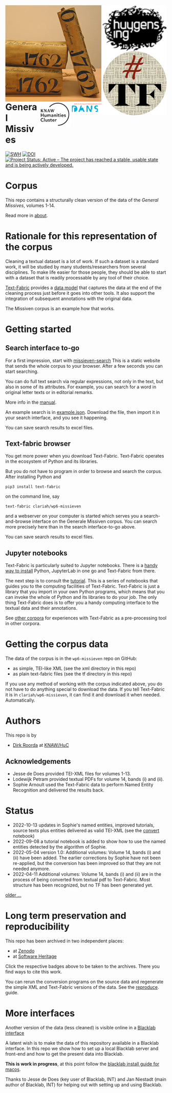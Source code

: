 <div>
<img src="docs/images/logo.png" align="left" width="300"/>
<img src="docs/images/huygenslogo.png" align="right" width="200"/>
<img src="docs/images/tf.png" align="right" width="200"/>
<img src="docs/images/dans.png" align="right" width="100"/>
<img src="docs/images/huc.png" align="right" width="100"/>
</div>

# General Missives

[![SWH](https://archive.softwareheritage.org/badge/origin/https://github.com/Nino-cunei/oldassyrian/)](https://archive.softwareheritage.org/browse/origin/?origin_url=https://github.com/Dans-labs/clariah-gm)
[![DOI](https://zenodo.org/badge/292204502.svg)](https://zenodo.org/badge/latestdoi/292204502)
[![Project Status: Active – The project has reached a stable, usable state and is being actively developed.](https://www.repostatus.org/badges/latest/active.svg)](https://www.repostatus.org/#active)


# Corpus

This repo contains a structurally clean version of the data of the *General Missives*, volumes 1-14.

Read more in [about](docs/about.md).

# Rationale for this representation of the corpus

Cleaning a textual dataset is a lot of work.
If such a dataset is a standard work, it will be studied by many students/researchers from several
disciplines. 
To make life easier for those people, they should be able to start with a dataset that is readily
processable by any tool of their choice.

[Text-Fabric](https://github.com/annotation/text-fabric)
provides a
[data model](https://annotation.github.io/text-fabric/tf/about/datamodel.html)
that captures the data at the end of the cleaning process just
before it goes into other tools.
It also support the integration of subsequent annotations with the original data.

The Missiven corpus is an example how that works.

# Getting started

## Search interface to-go

For a first impression, start with
[missieven-search](https://CLARIAH.github.io/wp6-missieven-search/)
This is a static website that sends the whole corpus to your browser.
After a few seconds you can start searching.

You can do full text search via regular expressions, not only in the text,
but also in some of its attributes. For example, you can search for a word
in original letter texts or in editorial remarks.

More info in the
[manual](https://annotation.github.io/text-fabric/tf/about/clientmanual.html).

An example search is in [example.json](example.json).
Download the file, then import it in your search interface, and you see it happening.

You can save search results to excel files.

## Text-fabric browser

You get more power when you download Text-Fabric.
Text-Fabric operates in the ecosystem of Python and its libraries.

But you do not have to program in order to browse and search the corpus.
After installing Python and

```
pip3 install text-fabric
```

on the command line, say

```
text-fabric clariah/wp6-missieven
```

and a webserver on your computer is started which serves you a search-and-browse
interface on the Generale Missiven corpus.
You can search more precisely here than in the search interface-to-go above.

You can save search results to excel files.

## Jupyter notebooks

Text-Fabric is particularly suited to Jupyter notebooks.
There is a
[handy way to install](https://annotation.github.io/text-fabric/tf/about/install.html)
Python, JupyterLab in one go and Text-Fabric from there.

The next step is to consult the 
[tutorial](https://nbviewer.jupyter.org/github/CLARIAH/wp6-missieven/blob/master/tutorial/start.ipynb).
This is a series of notebooks that guides you to the computing facilities of Text-Fabric.
Text-Fabric is just a library that you import in your own Python programs,
which means that you can invoke the whole of Python and its libraries to do your job.
The only thing Text-Fabric does is to offer you a handy computing interface to the
textual data and their annotations.

See
[other corpora](https://annotation.github.io/text-fabric/tf/about/corpora.html)
for experiences with Text-Fabric as a pre-processing tool in other corpora.


# Getting the corpus data

The data of the corpus is in the `wp6-missieven` repo on GitHub:

* as simple, TEI-like XML (see the xml directory in this repo)
* as plain text-fabric files (see the tf directory in this repo)

If you use any method of working with the corpus indicated above, you do not have to
do anything special to download the data.
If you tell Text-Fabric it is in `clariah/wp6-missieven`,
it can find it and download it when needed. Automatically.


# Authors

This repo is by

*   [Dirk Roorda](https://github.com/dirkroorda) at
    [KNAW/HuC](https://huc.knaw.nl/di/text/)

## Acknowledgements

* Jesse de Does provided TEI-XML files for volumes 1-13.
* Lodewijk Petram provided textual PDFs for volume 14, bands (i) and (ii).
* Sophie Arnoult used the Text-Fabric data to perform Named Entity Recognition
  and delivered the results back.

# Status

*   2022-10-13 updates in Sophie's named entities, improved tutorials, source texts plus entities
    delivered as valid TEI-XML (see the [convert](https://nbviewer.org/github/CLARIAH/wp6-missieven/blob/master/programs/convert.ipynb) notebook)
*   2022-09-08 a tutorial notebook is added to show how to use the named entities
    detected by the algorithm of Sophie.
*   2022-05-04 version 1.0: Additional volumes: Volume 14, bands (i) and (ii) have been added.
    The earlier corrections by Sophie have not been re-applied, but the conversion has been improved 
    so that they are not needed anymore.
*   2022-04-11 Additional volumes: Volume 14, bands (i) and (ii) are in the process of being converted from
    textual pdf to Text-Fabric. Most structure has been recognized, but no TF has been generated yet.

[older ...](docs/history.md)


# Long term preservation and reproducibility

This repo has been archived in two independent places:

* at [Zenodo](https://zenodo.org)
* at [Software Heritage](https://archive.softwareheritage.org)

Click the respective badges above to be taken to the archives.
There you find ways to cite this work.

You can rerun the conversion programs on the source data and
regenerate the simple XML and Text-Fabric versions of the data.
See the
[reproduce](https://github.com/CLARIAH/wp6-missieven/blob/master/docs/reproduce.md).
guide.

# More interfaces
Another version of the data (less cleaned) is visible online in a
[Blacklab interface ](http://corpora.ato.ivdnt.org/corpus-frontend/Missiven/search)

A latent wish is to make the data of this repository available in a Blacklab interface.
In this repo we show how to set up a local Blacklab server and front-end and how to get the
present data into Blacklab.

**This is work in progress**, at this point follow the
[blacklab install guide for macos](https://github.com/CLARIAH/wp6-missieven/blob/master/blacklab/install.md).

Thanks to Jesse de Does (key user of Blacklab, INT) and
Jan Niestadt (main author of Blacklab, INT) for helping out with setting up and using Blacklab.
